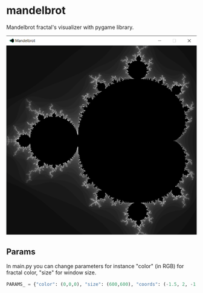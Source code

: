 # mandelbrot

Mandelbrot fractal's visualizer with pygame library. 

![example1](/assets/example1.png)

## Params
In main.py you can change parameters for instance "color" (in RGB) for fractal color, "size" for window size.
```py
PARAMS_ = {"color": (0,0,0), "size": (600,600), "coords": (-1.5, 2, -1, 2)}
```